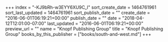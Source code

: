 +++
index = "-KJ9bRh-w3EYY6XU9C_I"
sort_create_date = 1464761961
sort_last_updated = 1464761961
sort_publish_date = ""
create_date = "2016-06-01T06:19:21+00:00"
publish_date = ""
date = "2018-04-12T12:01:00-07:00"
last_updated = "2016-06-01T06:19:21+00:00"
preview_url = ""
name = "Knopf Publishing Group"
title = "Knopf Publishing Group"
books_by_this_publisher = ["books/south-and-west.md"]
+++
